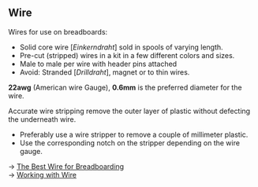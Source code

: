 ## Wire

Wires for use on breadboards:

* Solid core wire [_Einkerndraht_] sold in spools of varying length.
* Pre-cut (stripped) wires in a kit in a few different colors and sizes.
* Male to male per wire with header pins attached
* Avoid: Stranded [_Drilldraht_], magnet or to thin wires.

**22awg** (American wire Gauge), **0.6mm** is the preferred diameter for the wire.

Accurate wire stripping remove the outer layer of plastic without defecting the underneath wire.

* Preferably use a wire stripper to remove a couple of millimeter plastic.
* Use the corresponding notch on the stripper depending on the wire gauge.

→ [The Best Wire for Breadboarding](https://www.allaboutcircuits.com/news/the-best-wire-for-breadboarding/)  
→ [Working with Wire](https://learn.sparkfun.com/tutorials/working-with-wire)
